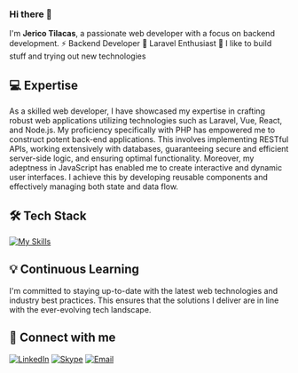 ### Hi there 👋
I'm **Jerico Tilacas**, a passionate web developer with a focus on backend development.
⚡ Backend Developer
🌱 Laravel Enthusiast
🚀 I like to build stuff and trying out new technologies

## 💻 Expertise
As a skilled web developer, I have showcased my expertise in crafting robust web applications utilizing technologies such as Laravel, Vue, React, and Node.js. My proficiency specifically with PHP has empowered me to construct potent back-end applications. This involves implementing RESTful APIs, working extensively with databases, guaranteeing secure and efficient server-side logic, and ensuring optimal functionality. Moreover, my adeptness in JavaScript has enabled me to create interactive and dynamic user interfaces. I achieve this by developing reusable components and effectively managing both state and data flow.

## 🛠️ Tech Stack
[![My Skills](https://skillicons.dev/icons?i=php,js,html,css,laravel,nodejs,react,vue,jquery,bootstrap,mysql,mongodb,graphql,git,github,gitlab,regex)](https://skillicons.dev)

## 💡 Continuous Learning
I'm committed to staying up-to-date with the latest web technologies and industry best practices. This ensures that the solutions I deliver are in line with the ever-evolving tech landscape.

## 📧 Connect with me
[![LinkedIn](https://img.shields.io/badge/LinkedIn-Profile-blue)](https://www.linkedin.com/in/jerico-tilacas-57896218b)
[![Skype](https://img.shields.io/badge/Skype-Chat-blue?logo=skype)](skype:https://join.skype.com/invite/dI21hhr3ZaQC)
[![Email](https://img.shields.io/badge/Email-Contact%20Me-red?logo=email)](mailto:jerichotilacas.com)
